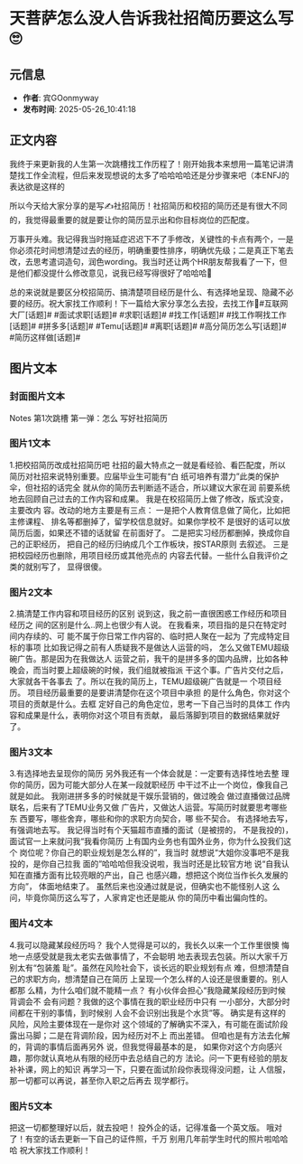 # 天菩萨怎么没人告诉我社招简历要这么写🙄

## 元信息
- **作者**: 宾GOonmyway
- **发布时间**: 2025-05-26_10:41:18

## 正文内容

我终于来更新我的人生第一次跳槽找工作历程了！刚开始我本来想用一篇笔记讲清楚找工作全流程，但后来发现想说的太多了哈哈哈哈还是分步骤来吧（本ENFJ的表达欲是这样的
	
所以今天给大家分享的是写✍️社招简历！社招简历和校招的简历还是有很大不同的，我觉得最重要的就是要让你的简历显示出和你目标岗位的匹配度。
	
万事开头难。我记得我当时拖延症迟迟下不了手修改，关键性的卡点有两个，一是你必须花时间想清楚过去的经历，明确重要性排序，明确优先级；二是真正下笔去改，去思考遣词造句，润色wording。我当时还让两个HR朋友帮我看了一下，但是他们都没提什么修改意见，说我已经写得很好了哈哈哈🤣
	
总的来说就是要区分校招简历、搞清楚项目经历是什么、有选择地呈现、隐藏不必要的经历。祝大家找工作顺利！下一篇给大家分享怎么去投，去找工作💼#互联网大厂[话题]# #面试求职[话题]# #求职[话题]# #找工作[话题]# #找工作啊找工作[话题]# #拼多多[话题]# #Temu[话题]# #离职[话题]# #高分简历怎么写[话题]# #简历这样做[话题]#

## 图片文本

### 封面图片文本

Notes
第1次跳槽
第一弹：怎么
写好社招简历

### 图片1文本

1.把校招简历改成社招简历吧
社招的最大特点之一就是看经验、看匹配度，所以
简历对社招来说特别重要。应届毕业生可能有“白
纸可培养有潜力”此类的保护伞，但社招的话完全
就从你的简历去判断适不适合，所以建议大家在润
前要系统地去回顾自己过去的工作内容和成果。
我是在校招简历上做了修改，版式没变，主要改内
容。改动的地方主要是有三点：
一是把个人教育信息做了简化，比如把主修课程、
排名等都删掉了，留学校信息就好。如果你学校不
是很好的话可以放简历后面，如果还不错的话就留
在前面好了。
二是把实习经历都删掉，换成你自己的正职经历，
把自己的经历归纳成几个工作板块，按STAR原则
去叙述。
三是把校园经历也删除，用项目经历或其他亮点的
内容去代替。一些什么自我评价之类的就别写了，
显得很傻。

### 图片2文本

2.搞清楚工作内容和项目经历的区别
说到这，我之前一直很困惑工作经历和项目经历之
间的区别是什么..网上也很少有人说。
在我看来，项目指的是只在特定时间内存续的、可
能不属于你日常工作内容的、临时把人聚在一起为
了完成特定目标的事项
比如我记得之前有人质疑我不是做达人运营的吗，
怎么又做TEMU超级碗广告。那是因为在我做达人
运营之前，我干的是拼多多的国内品牌，比如各种
晚会，而当时要上超级碗的时候，我们组就被指派
干这个事。广告片交付之后，大家就各干各事去
了。所以在我的简历上，TEMU超级碗广告就是一
个项目经历。
项目经历最重要的是要讲清楚你在这个项目中承担
的是什么角色，你对这个项目的贡献是什么。去框
定好自己的角色定位，思考一下自己当时的具体工
作内容和成果是什么，表明你对这个项目有贡献，
最后落脚到项目的数据结果就好了。

### 图片3文本

3.有选择地去呈现你的简历
另外我还有一个体会就是：一定要有选择性地去整
理你的简历，因为可能大部分人在某一段就职经历
中干过不止一个岗位，像我自己就是如此。
我刚进拼多多的时候就是干娱乐营销的，做过晚会
做过直播做过品牌联名，后来有了TEMU业务又做
广告片，又做达人运营。写简历时就要思考哪些东
西要写，哪些舍弃，哪些和你的求职方向契合，哪
些不契合。
有选择地去写，有强调地去写。
我记得当时有个天猫超市直播的面试（是被捞的，
不是我投的)，面试官一上来就问我“我看你简历
上有国内业务也有国外业务，你为什么投我们这个
岗位呢？你自己的职业规划是怎么样的”，我当时
就想说“大姐你没事吧不是我投的，是你自己拉我
面的”哈哈哈但我没说啦，我当时还是比较官方地
说“自我认知在直播方面有比较亮眼的产出，自己
也感兴趣，想把这个岗位当作长久发展的方向”，
体面地结束了。
虽然后来也没通过就是说，但确实也不能怪别人这
么问，毕竟你简历这么写了，人家肯定也还是能从
你的简历中看出偏向性的。

### 图片4文本

4.我可以隐藏某段经历吗？
我个人觉得是可以的，我长久以来一个工作里很懊
悔地一点感受就是我太老实去做事情了，不会聪明
地去表现去包装。所以大家千万别太有“包装羞
耻”。虽然在风险社会下，谈长远的职业规划有点
难，但想清楚自己的求职方向，想清楚自己在简历
上呈现一个怎么样的人设还是很重要的。别人都那
么精，为什么咱们就不能精一点？
有小伙伴会担心“我隐藏某段经历到时候背调会不
会有问题？我做的这个事情在我的职业经历中只有
一小部分，大部分时间都在干别的事情，到时候别
人会不会识别出我是个水货”等。
确实是有这样的风险，风险主要体现在一是你对
这个领域的了解确实不深入，有可能在面试阶段
露出马脚；二是在背调阶段，因为经历对不上
而出差错。
但咱也是有方法去化解的，背调的事情后面再另外
说，但我觉得最基本的是，
如果你对这个方向感兴
趣，那你就认真地从有限的经历中去总结自己的方
法论。问一下更有经验的朋友补补课，网上的知识
再学习一下，只要在面试阶段你表现得没问题，让
人信服，那一切都可以再说，甚至你入职之后再去
现学都行。

### 图片5文本

把这一切都整理好以后，就去投吧！
投外企的话，记得准备一个英文版。
哦对了！有空的话去更新一下自己的证件照，千万
别用几年前学生时代的照片啦哈哈哈
祝大家找工作顺利！